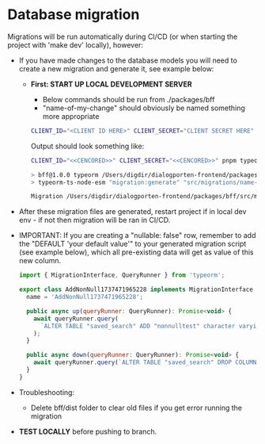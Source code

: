 # Database migration

Migrations will be run automatically during CI/CD (or when starting the project with 'make dev' locally), however:

- If you have made changes to the database models you will need to create a new migration and generate it, see example below:
  
  - **First: START UP LOCAL DEVELOPMENT SERVER**
  
    - Below commands should be run from ./packages/bff
    - "name-of-my-change" should obviously be named something more appropriate
  

    ```sh
    CLIENT_ID="<CLIENT ID HERE>" CLIENT_SECRET="CLIENT SECRET HERE" pnpm typeorm migration:generate src/migrations/name-of-my-change --dataSource src/data-source.ts
    ```

      Output should look something like:
    ```sh
    CLIENT_ID="<<CENCORED>>" CLIENT_SECRET="<<CENCORED>>" pnpm typeorm migration:generate src/migrations/name-of-my-change --dataSource src/data-source.ts

    > bff@1.0.0 typeorm /Users/digdir/dialogporten-frontend/packages/bff
    > typeorm-ts-node-esm "migration:generate" "src/migrations/name-of-my-change" "--dataSource" "src/data-source.ts"

    Migration /Users/digdir/dialogporten-frontend/packages/bff/src/migrations/1737028371799-name-of-my-change.ts has been generated successfully.
    ```
- After these migration files are generated, restart project if in local dev env - if not then migration will be ran in CI/CD.

- IMPORTANT: If you are creating a "nullable: false" row, remember to add the "DEFAULT 'your default value'" to your generated migration script (see example below), which all pre-existing data will get as value of this new column.
    ```js
  import { MigrationInterface, QueryRunner } from 'typeorm';

  export class AddNonNull1737471965228 implements MigrationInterface {
      name = 'AddNonNull1737471965228';

      public async up(queryRunner: QueryRunner): Promise<void> {
        await queryRunner.query(
          `ALTER TABLE "saved_search" ADD "nonnulltest" character varying(255) NOT NULL DEFAULT 'default_value'`,
        );
      }

      public async down(queryRunner: QueryRunner): Promise<void> {
        await queryRunner.query(`ALTER TABLE "saved_search" DROP COLUMN "nonnulltest"`);
      }
  }

    ```

- Troubleshooting:
  - Delete bff/dist folder to clear old files if you get error running the migration
- **TEST LOCALLY** before pushing to branch.

